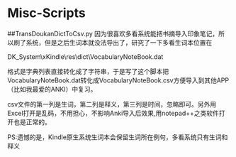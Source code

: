 # Misc-Scripts

##TransDoukanDictToCsv.py
因为很喜欢多看系统能把书摘导入印象笔记，所以刷了系统，但是之后生词本就没法导出了，研究了一下多看生词本位置在

DK_System\xKindle\res\dict\VocabularyNoteBook.dat

格式是字典列表直接转化成了字符串，于是写了这个脚本把VocabularyNoteBook.dat转化成VocabularyNoteBook.csv方便导入到其他APP（比如我最爱的ANKI）中复习。

csv文件的第一列是生词，第二列是释义，第三列是时间，忽略即可。另外用Excel打开是乱码，不用担心，不影响Anki导入后效果,用notepad++之类软件打开也是正常的。

PS:遗憾的是，Kindle原生系统生词本会保留生词所在例句，多看系统只有生词和释义
